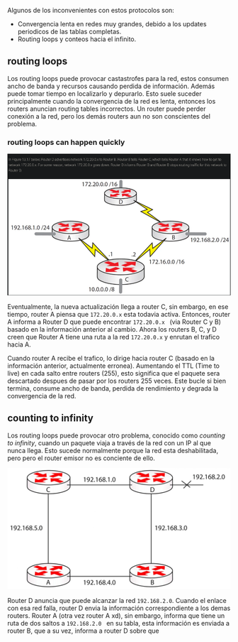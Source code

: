 Algunos  de los inconvenientes con estos protocolos son:
- Convergencia lenta en redes muy grandes, debido a los updates periodicos de las tablas completas. 
- Routing loops y conteos hacia el infinito.

## routing loops 
Los routing loops puede provocar castastrofes para la red, estos consumen ancho de banda y recursos causando perdida de información. Además puede tomar tiempo en localizarlo y depurarlo. 
Esto suele suceder principalmente cuando la convergencia de la red es lenta, entonces los routers anuncian routing tables incorrectos. Un router puede perder conexión a la red, pero los demás routers aun no son conscientes del problema. 

### routing loops can happen quickly

![](_anexos_/Screenshot%20from%202024-01-29%2018-06-30.png)

Eventualmente, la nueva actualización llega a router C, sin embargo, en ese tiempo, router A piensa que `172.20.0.x` esta todavia activa. Entonces, router A informa a Router D que puede encontrar `172.20.0.x ` (via Router C y B) basado en la información anterior al cambio. Ahora los routers B, C, y D creen que Router A tiene una ruta a la red `172.20.0.x` y enrutan el trafico hacia A.  

Cuando router A recibe el trafico, lo dirige hacia router C (basado en la información anterior, actualmente erronea). Aumentando el TTL (Time to live) en cada salto entre routers (255), esto significa que el paquete sera descartado despues de pasar por los routers 255 veces. Este bucle si bien termina, consume ancho de banda, perdida de rendimiento y degrada la convergencia de la red.

## counting to infinity
Los routing loops puede provocar otro problema, conocido como _counting to infinity_, cuando un paquete viaja a través de la red con un IP al que nunca llega. Esto sucede normalmente porque la red esta deshabilitada, pero pero el router emisor no es conciente de ello. 

![](_anexos_/13-18-scaled.jpg)

Router D anuncia que puede alcanzar la red `192.168.2.0`. Cuando el enlace con esa red falla, router D envia la información correspondiente a los demas routers. Router A (otra vez router A xd), sin embargo, informa que tiene un ruta de dos saltos a `192.168.2.0 ` en su tabla, esta información es enviada a router B, que a su vez, informa a router D sobre que 